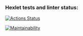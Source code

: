 ### Hexlet tests and linter status:
[![Actions Status](https://github.com/Developer2220/frontend-project-11/actions/workflows/hexlet-check.yml/badge.svg)](https://github.com/Developer2220/frontend-project-11/actions)

[![Maintainability](https://api.codeclimate.com/v1/badges/52be9b0e52a5a89f86df/maintainability)](https://codeclimate.com/github/Developer2220/frontend-project-11/maintainability)